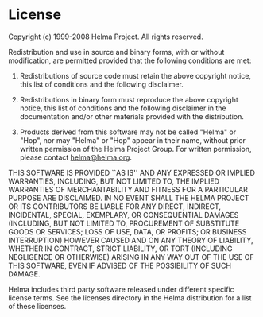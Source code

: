 # License

Copyright (c) 1999-2008 Helma Project. All rights reserved.

Redistribution and use in source and binary forms, with or without
modification, are permitted provided that the following conditions
are met:

1. Redistributions of source code must retain the above copyright
   notice, this list of conditions and the following disclaimer.

2. Redistributions in binary form must reproduce the above copyright
   notice, this list of conditions and the following disclaimer in
   the documentation and/or other materials provided with the
   distribution.

3. Products derived from this software may not be called "Helma"
   or "Hop", nor may "Helma" or "Hop" appear in their name, without
   prior written permission of the Helma Project Group. For written
   permission, please contact helma@helma.org.

THIS SOFTWARE IS PROVIDED ``AS IS'' AND ANY EXPRESSED OR IMPLIED
WARRANTIES, INCLUDING, BUT NOT LIMITED TO, THE IMPLIED WARRANTIES
OF MERCHANTABILITY AND FITNESS FOR A PARTICULAR PURPOSE ARE
DISCLAIMED. IN NO EVENT SHALL THE HELMA PROJECT OR ITS
CONTRIBUTORS BE LIABLE FOR ANY DIRECT, INDIRECT, INCIDENTAL,
SPECIAL, EXEMPLARY, OR CONSEQUENTIAL DAMAGES (INCLUDING, BUT
NOT LIMITED TO, PROCUREMENT OF SUBSTITUTE GOODS OR SERVICES;
LOSS OF USE, DATA, OR PROFITS; OR BUSINESS INTERRUPTION)
HOWEVER CAUSED AND ON ANY THEORY OF LIABILITY, WHETHER IN CONTRACT,
STRICT LIABILITY, OR TORT (INCLUDING NEGLIGENCE OR OTHERWISE)
ARISING IN ANY WAY OUT OF THE USE OF THIS SOFTWARE, EVEN IF ADVISED
OF THE POSSIBILITY OF SUCH DAMAGE.

Helma includes third party software released under different specific
license terms. See the licenses directory in the Helma distribution
for a list of these licenses.
